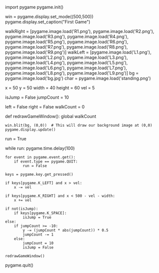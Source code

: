 import pygame
pygame.init()

win = pygame.display.set_mode((500,500))
pygame.display.set_caption("First Game")

walkRight = [pygame.image.load('R1.png'), pygame.image.load('R2.png'), pygame.image.load('R3.png'), pygame.image.load('R4.png'), pygame.image.load('R5.png'), pygame.image.load('R6.png'), pygame.image.load('R7.png'), pygame.image.load('R8.png'), pygame.image.load('R9.png')]
walkLeft = [pygame.image.load('L1.png'), pygame.image.load('L2.png'), pygame.image.load('L3.png'), pygame.image.load('L4.png'), pygame.image.load('L5.png'), pygame.image.load('L6.png'), pygame.image.load('L7.png'), pygame.image.load('L8.png'), pygame.image.load('L9.png')]
bg = pygame.image.load('bg.jpg')
char = pygame.image.load('standing.png')

x = 50
y = 50
width = 40
height = 60
vel = 5

isJump = False
jumpCount = 10

left = False
right = False
walkCount = 0


def redrawGameWindow():
    global walkCount
    
    win.blit(bg, (0,0))  # This will draw our background image at (0,0)
    pygame.display.update() 
    


run = True

while run:
    pygame.time.delay(100)

    for event in pygame.event.get():
        if event.type == pygame.QUIT:
            run = False

    keys = pygame.key.get_pressed()
    
    if keys[pygame.K_LEFT] and x > vel: 
        x -= vel

    if keys[pygame.K_RIGHT] and x < 500 - vel - width:  
        x += vel
        
    if not(isJump): 
        if keys[pygame.K_SPACE]:
            isJump = True
    else:
        if jumpCount >= -10:
            y -= (jumpCount * abs(jumpCount)) * 0.5
            jumpCount -= 1
        else: 
            jumpCount = 10
            isJump = False

    redrawGameWindow() 
    
    
pygame.quit()

